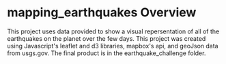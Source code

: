 # mapping_earthquakes Overview 
This project uses data provided to show a visual repersentation of all of the earthquakes on the planet over the few days. This project was created using Javascript's leaflet and d3 libraries, mapbox's api, and geoJson data from usgs.gov. The final product is in the earthquake_challenge folder. 
